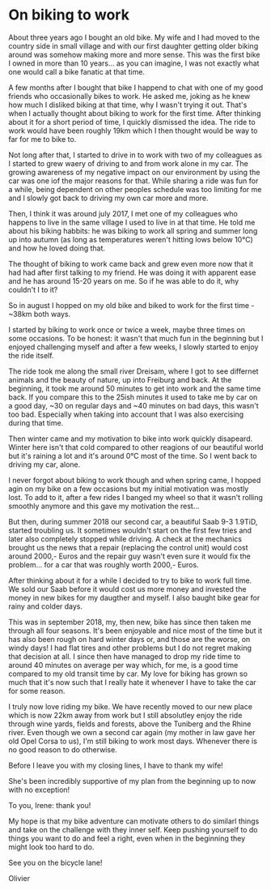 # On biking to work

About three years ago I bought an old bike. My wife and I had moved to the country side in small village and with our first daughter getting older biking around was somehow making more and more sense. This was the first bike I owned in more than 10 years... as you can imagine, I was not exactly what one would call a bike fanatic at that time.

A few months after I bought that bike I happend to chat with one of my good friends who occasionally bikes to work. He asked me, joking as he knew how much I disliked biking at that time, why I wasn't trying it out. That's when I actually thought about biking to work for the first time. After thinking about it for a short period of time, I quickly dismissed the idea. The ride to work would have been roughly 19km which I then thought would be way to far for me to bike to.

Not long after that, I started to drive in to work with two of my colleagues as I started to grew waery of driving to and from work alone in my car. The growing awareness of my negative impact on our environment by using the car was one iof the major reasons for that. While sharing a ride was fun for a while, being dependent on other peoples schedule was too limiting for me and I slowly got back to driving my own car more and more.

Then, I think it was around july 2017, I met one of my colleagues who happens to live in the same village I used to live in at that time. He told me about his biking habbits: he was biking to work all spring and summer long up into autumn (as long as temperatures weren't hitting lows below 10°C) and how he loved doing that.

The thought of biking to work came back and grew even more now that it had had after first talking to my friend. He was doing it with apparent ease and he has around 15-20 years on me. So if he was able to do it, why couldn't I to it?

So in august I hopped on my old bike and biked to work for the first time - ~38km both ways.

I started by biking to work once or twice a week, maybe three times on some occasions. To be honest: it wasn't that much fun in the beginning but I enjoyed challenging myself and after a few weeks, I slowly started to enjoy the ride itself.

The ride took me along the small river Dreisam, where I got to see differnet animals and the beauty of nature, up into Freiburg and back. At the beginning, it took me around 50 minutes to get into work and the same time back. If you compare this to the 25ish minutes it used to take me by car on a good day, ~30 on regular days and ~40 minutes on bad days, this wasn't too bad. Especially when taking into account that I was also exercising during that time.

Then winter came and my motivation to bike into work quickly disapeard. Winter here isn't that cold compared to other reagions of our beautiful world but it's raining a lot and it's around 0°C most of the time. So I went back to driving my car, alone.

I never forgot about biking to work though and when spring came, I hopped agin on my bike on a few occasions but my initial motivation was mostly lost. To add to it, after a few rides I banged my wheel so that it wasn't rolling smoothly anymore and this gave my motivation the rest...

But then, during summer 2018 our second car, a beautiful Saab 9-3 1.9TiD, started troubling us. It sometimes wouldn't start on the first few tries and later also completely stopped while driving. A check at the mechanics brought us the news that a repair (replacing the control unit) would cost around 2000,- Euros and the repair guy wasn't even sure it would fix the problem... for a car that was roughly worth 2000,- Euros.

After thinking about it for a while I decided to try to bike to work full time. We sold our Saab before it would cost us more money and invested the money in new bikes for my daugther and myself. I also baught bike gear for rainy and colder days.

This was in september 2018, my, then new, bike has since then taken me through all four seasons. It's been enjoyable and nice most of the time but it has also been rough on hard winter days or, and those are the worse, on windy days! I had flat tires and other problems but I do not regret making that decision at all. I since then have managed to drop my ride time to around 40 minutes on average per way which, for me, is a good time compared to my old transit time by car. My love for biking has grown so much that it's now such that I really hate it whenever I have to take the car for some reason.

I truly now love riding my bike. We have recently moved to our new place which is now 22km away from work but I still absolutley enjoy the ride through wine yards, fields and forests, above the Tuniberg and the Rhine river. Even though we own a second car again (my mother in law gave her old Opel Corsa to us), I'm still biking to work most days. Whenever there is no good reason to do otherwise.

Before I leave you with my closing lines, I have to thank my wife!

She's been incredibly supportive of my plan from the beginning up to now with no exception!

To you, Irene: thank you!

My hope is that my bike adventure can motivate others to do similarl things and take on the challenge with they inner self. Keep pushing yourself to do things you want to do and feel a right, even when in the beginning they might look too hard to do.

See you on the bicycle lane!

Olivier

